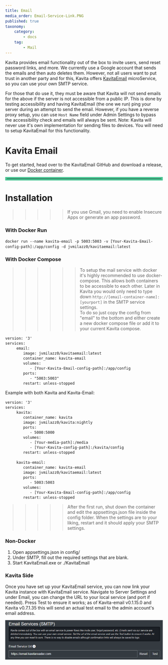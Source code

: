 ```yaml
---
title: Email
media_order: Email-Service-Link.PNG
published: true
taxonomy:
    category:
        - docs
    tag:
        - Mail
---
```


Kavita provides email functionality out of the box to invite users, send reset password links, and more. We currently use a Google account that sends the emails and then auto deletes them. However, not all users want to put trust in another party and for this, Kavita offers [KavitaEmail](https://github.com/Kareadita/KavitaEmail) microService, so you can use your own SMTP service.

For those that do use it, they must be aware that Kavita will not send emails for the above if the server is not accessible from a public IP. This is done by testing accessibility and having KavitaEmail (the one we run) ping your server during an attempt to send the email. However, if you have a reverse proxy setup, you can use `Host Name` field under Admin Settings to bypass the accessibility check and emails will always be sent. Note: Kavita will never use it's own implementation for sending files to devices. You will need to setup KavitaEmail for this functionality. 

# Kavita Email
To get started, head over to the KavitaEmail GitHub and download a release, or use our [Docker container](https://hub.docker.com/r/jvmilazz0/kavitaemail).

<hr style="border:5px solid #4ac694"> </hr>

# Installation

>>>>> If you use Gmail, you need to enable Insecure Apps or generate an app password.

### With Docker Run

`docker run --name kavita-email -p 5003:5003 -v [Your-Kavita-Email-config-path]:/app/config -d jvmilazz0/kavitaemail:latest`

### With Docker Compose

>>>>>> To setup the mail service with docker it's highly recommended to use docker-compose. This allows both containers to be accessible to each other. Later in Kavita you would only need to type down `http://[email-container-name]:[yourport]` in the SMTP service settings.
<br/>To do so just copy the config from "email" to the bottom and either create a new docker compose file or add it to your current Kavita compose.


```
version: '3'
services:
     email:
        image: jvmilazz0/kavitaemail:latest
        container_name: kavita-email
        volumes:
           - [Your-Kavita-Email-config-path]:/app/config
        ports:
           - "5003:5003"
        restart: unless-stopped
```
Example with both Kavita and Kavita-Email:
```
version: '3'
services:
     kavita:
        container_name: kavita
        image: jvmilazz0/kavita:nightly
        ports:
           - 5000:5000
        volumes:
           - [Your-media-path]:/media
           - [Your-Kavita-config-path]:/kavita/config
        restart: unless-stopped

     kavita-email:
        container_name: kavita-email
        image: jvmilazz0/kavitaemail:latest
        ports:
           - 5003:5003
        volumes:
           - [Your-Kavita-Email-config-path]:/app/config
        restart: unless-stopped
```

>>>>> After the first run, shut down the container and edit the appsettings.json file inside the config folder. When the settings are to your liking, restart and it should apply your SMTP settings.

### Non-Docker
1. Open appsettings.json in config/
2. Under SMTP, fill out the required settings that are blank.
3. Start KavitaEmail.exe or ./KavitaEmail


### Kavita Side
Once you have set up your KavitaEmail service, you can now link your Kavita instance with KavitaEmail service. Navigate to Server Settings and under Email, you can change the URL to your local service (and port if needed). Press Test to ensure it works; as of Kavita-email v0.1.15.0 and Kavita v0.7.1.35 this will send an actual test email to the admin account's email address.

![Email-Service-Link](Email-Service-Link.PNG "Email-Service-Link")

